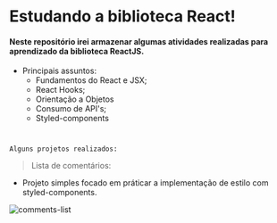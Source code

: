 # Estudando a biblioteca React! 

#### Neste repositório irei armazenar algumas atividades realizadas para aprendizado da biblioteca ReactJS. 


- Principais assuntos:
  - Fundamentos do React e JSX;
  - React Hooks; 
  - Orientação a Objetos
  - Consumo de API's;
  - Styled-components
  

#
``` Alguns projetos realizados:  ```   

> Lista de comentários:
  - Projeto simples focado em práticar a implementação de estilo com styled-components.

![comments-list](https://user-images.githubusercontent.com/89493619/181995599-8084634e-5b74-42ae-b85b-7e89180c6b2a.PNG)
